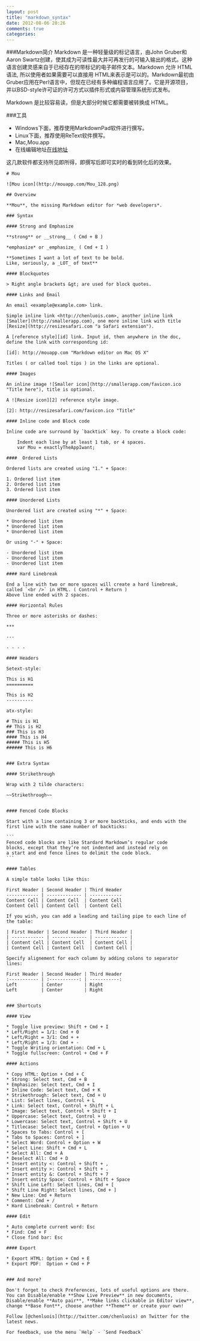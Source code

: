 ```yaml
---
layout: post
title: "markdown_syntax"
date: 2012-08-06 20:26
comments: true
categories:
---
```

###Markdown简介
Markdown 是一种轻量级的标记语言，由John Gruber和Aaron Swartz创建，使其成为可读性最大并可再发行的可输入输出的格式。这种语言创建灵感来自于已经存在的带标记的电子邮件文本。Markdown 允许 HTML 语法, 所以使用者如果需要可以直接用 HTML来表示是可以的。Markdown最初由Gruber应用在Perl语言中，但现在已经有多种编程语言应用了。它是开源项目，并以BSD-style许可证的许可方式以插件形式或内容管理系统形式发布。

Markdown 是比较容易读，但是大部分时候它都需要被转换成 HTML。

###工具
* Windows下面，推荐使用MarkdownPad软件进行撰写。
* Linux下面，推荐使用ReText软件撰写。
* Mac,Mou.app
* 在线编辑地址[在线地址](http://daringfireball.net/projects/markdown/dingus)

这几款软件都支持所见即所得，即撰写后即可实时的看到转化后的效果。

    # Mou
    
    ![Mou icon](http://mouapp.com/Mou_128.png)
    
    ## Overview
    
    **Mou**, the missing Markdown editor for *web developers*.
    
    ### Syntax
    
    #### Strong and Emphasize 
    
    **strong** or __strong__ ( Cmd + B )
    
    *emphasize* or _emphasize_ ( Cmd + I )
    
    **Sometimes I want a lot of text to be bold.
    Like, seriously, a _LOT_ of text**
    
    #### Blockquotes
    
    > Right angle brackets &gt; are used for block quotes.
    
    #### Links and Email
    
    An email <example@example.com> link.
    
    Simple inline link <http://chenluois.com>, another inline link [Smaller](http://smallerapp.com), one more inline link with title [Resize](http://resizesafari.com "a Safari extension").
    
    A [reference style][id] link. Input id, then anywhere in the doc, define the link with corresponding id:
    
    [id]: http://mouapp.com "Markdown editor on Mac OS X"
    
    Titles ( or called tool tips ) in the links are optional.
    
    #### Images
    
    An inline image ![Smaller icon](http://smallerapp.com/favicon.ico "Title here"), title is optional.
    
    A ![Resize icon][2] reference style image.
    
    [2]: http://resizesafari.com/favicon.ico "Title"
    
    #### Inline code and Block code
    
    Inline code are surround by `backtick` key. To create a block code:
    
    	Indent each line by at least 1 tab, or 4 spaces.
        var Mou = exactlyTheAppIwant; 
    
    ####  Ordered Lists
    
    Ordered lists are created using "1." + Space:
    
    1. Ordered list item
    2. Ordered list item
    3. Ordered list item
    
    #### Unordered Lists
    
    Unordered list are created using "*" + Space:
    
    * Unordered list item
    * Unordered list item
    * Unordered list item 
    
    Or using "-" + Space:
    
    - Unordered list item
    - Unordered list item
    - Unordered list item
    
    #### Hard Linebreak
    
    End a line with two or more spaces will create a hard linebreak, called `<br />` in HTML. ( Control + Return )  
    Above line ended with 2 spaces.
    
    #### Horizontal Rules
    
    Three or more asterisks or dashes:
    
    ***
    
    ---
    
    - - - -
    
    #### Headers
    
    Setext-style:
    
    This is H1
    ==========
    
    This is H2
    ----------
    
    atx-style:
    
    # This is H1
    ## This is H2
    ### This is H3
    #### This is H4
    ##### This is H5
    ###### This is H6
    
    
    ### Extra Syntax
    
    #### Strikethrough
    
    Wrap with 2 tilde characters:
    
    ~~Strikethrough~~
    
    
    #### Fenced Code Blocks
    
    Start with a line containing 3 or more backticks, and ends with the first line with the same number of backticks:
    
    ```
    Fenced code blocks are like Stardard Markdown’s regular code
    blocks, except that they’re not indented and instead rely on
    a start and end fence lines to delimit the code block.
    ```
    
    #### Tables
    
    A simple table looks like this:
    
    First Header | Second Header | Third Header
    ------------ | ------------- | ------------
    Content Cell | Content Cell  | Content Cell
    Content Cell | Content Cell  | Content Cell
    
    If you wish, you can add a leading and tailing pipe to each line of the table:
    
    | First Header | Second Header | Third Header |
    | ------------ | ------------- | ------------ |
    | Content Cell | Content Cell  | Content Cell |
    | Content Cell | Content Cell  | Content Cell |
    
    Specify alignement for each column by adding colons to separator lines:
    
    First Header | Second Header | Third Header
    :----------- | :-----------: | -----------:
    Left         | Center        | Right
    Left         | Center        | Right
    
    
    ### Shortcuts
    
    #### View
    
    * Toggle live preview: Shift + Cmd + I
    * Left/Right = 1/1: Cmd + 0
    * Left/Right = 3/1: Cmd + +
    * Left/Right = 1/3: Cmd + -
    * Toggle Writing orientation: Cmd + L
    * Toggle fullscreen: Control + Cmd + F
    
    #### Actions
    
    * Copy HTML: Option + Cmd + C
    * Strong: Select text, Cmd + B
    * Emphasize: Select text, Cmd + I
    * Inline Code: Select text, Cmd + K
    * Strikethrough: Select text, Cmd + U
    * List: Select lines, Control + L
    * Link: Select text, Control + Shift + L
    * Image: Select text, Control + Shift + I
    * Uppercase: Select text, Control + U
    * Lowercase: Select text, Control + Shift + U
    * Titlecase: Select text, Control + Option + U
    * Spaces to Tabs: Control + [
    * Tabs to Spaces: Control + ]
    * Select Word: Control + Option + W
    * Select Line: Shift + Cmd + L
    * Select All: Cmd + A
    * Deselect All: Cmd + D
    * Insert entity <: Control + Shift + ,
    * Insert entity >: Control + Shift + .
    * Insert entity &: Control + Shift + 7
    * Insert entity Space: Control + Shift + Space
    * Shift Line Left: Select lines, Cmd + [
    * Shift Line Right: Select lines, Cmd + ]
    * New Line: Cmd + Return
    * Comment: Cmd + /
    * Hard Linebreak: Control + Return
    
    #### Edit
    
    * Auto complete current word: Esc
    * Find: Cmd + F
    * Close find bar: Esc
    
    #### Export
    
    * Export HTML: Option + Cmd + E
    * Export PDF:  Option + Cmd + P
    
    
    ### And more?
    
    Don't forget to check Preferences, lots of useful options are there. You can Disable/enable **Show Live Preview** in new documents, Disable/enable **Auto pair**, **Make links clickable in Editor view**, change **Base Font**, choose another **Theme** or create your own!
    
    Follow [@chenluois](http://twitter.com/chenluois) on Twitter for the latest news.
    
    For feedback, use the menu `Help` - `Send Feedback`
